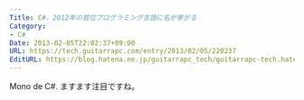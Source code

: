 ```yaml
---
Title: C#、2012年の首位プログラミング言語に名が挙がる
Category:
- C#
Date: 2013-02-05T22:02:37+09:00
URL: https://tech.guitarrapc.com/entry/2013/02/05/220237
EditURL: https://blog.hatena.ne.jp/guitarrapc_tech/guitarrapc-tech.hatenablog.com/atom/entry/11696248318757675426
---
```


Mono de C#. ますます注目ですね。
